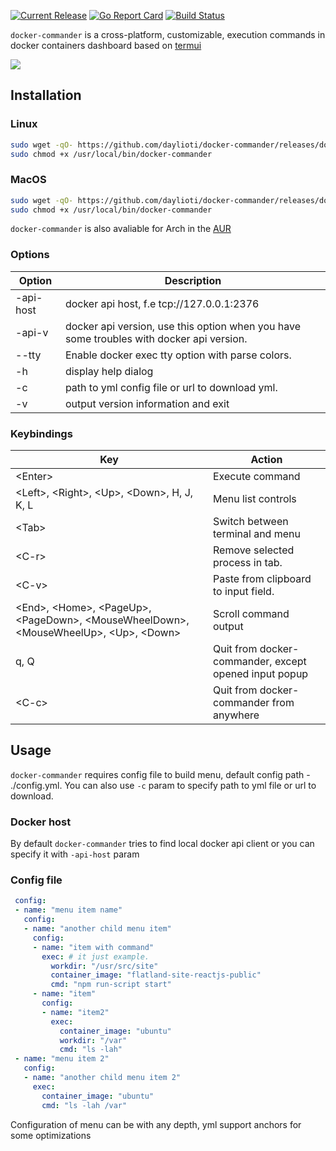 [![Current Release](https://img.shields.io/github/release/daylioti/docker-commander.svg)](https://github.com/daylioti/docker-commander/releases/latest)
[![Go Report Card](https://goreportcard.com/badge/github.com/daylioti/docker-commander)](https://goreportcard.com/report/github.com/daylioti/docker-commander) 
[![Build Status](https://api.travis-ci.org/daylioti/docker-commander.svg?branch=master)](https://travis-ci.org/daylioti/docker-commander)

<code>docker-commander</code> is a cross-platform, customizable, execution commands in docker containers dashboard based on <a href="https://github.com/gizak/termui">termui</a>

<img src="./_examples/example.gif" ></img>

## Installation

### Linux
```bash
sudo wget -qO- https://github.com/daylioti/docker-commander/releases/download/1.1.4/docker-commander_1.1.4_linux_amd64.tgz | sudo tar xvz --overwrite -C /usr/local/bin
sudo chmod +x /usr/local/bin/docker-commander
```
### MacOS
```bash
sudo wget -qO- https://github.com/daylioti/docker-commander/releases/download/1.1.4/docker-commander_1.1.4_darwin_amd64.tgz | sudo tar xvz -C /usr/local/bin
sudo chmod +x /usr/local/bin/docker-commander
```

`docker-commander` is also avaliable for Arch in the <a href="https://aur.archlinux.org/packages/docker-commander">AUR</a>

### Options

Option | Description
--- | ---
-api-host| docker api host, f.e tcp://127.0.0.1:2376
-api-v | docker api version, use this option when you have some troubles with docker api version.
--tty | Enable docker exec tty option with parse colors. 
-h	| display help dialog
-c  | path to yml config file or url to download yml.
-v	| output version information and exit

### Keybindings

Key | Action
--- | ---
\<Enter\> | Execute command
\<Left\>, \<Right\>, \<Up\>, \<Down\>, H, J, K, L  | Menu list controls 
\<Tab\> | Switch between terminal and menu
\<C-r\> | Remove selected process in tab. 
\<C-v\> | Paste from clipboard to input field.
\<End\>, \<Home\>, \<PageUp\>, \<PageDown\>, \<MouseWheelDown\>, \<MouseWheelUp\>, \<Up\>, \<Down\> | Scroll command output 
q, Q | Quit from docker-commander, except opened input popup
\<C-c\> | Quit from docker-commander from anywhere

## Usage

`docker-commander` requires config file to build menu, default config path - ./config.yml.
 You can also use `-c` param to specify path to yml file or url to download.
### Docker host
By default `docker-commander` tries to find local docker api client or you can specify it with 
`-api-host` param
 
### Config file
 ```yaml
  config:
  - name: "menu item name"
    config:
    - name: "another child menu item"
      config:
      - name: "item with command"
        exec: # it just example.
          workdir: "/usr/src/site"
          container_image: "flatland-site-reactjs-public"
          cmd: "npm run-script start"
      - name: "item"
        config:
        - name: "item2"
          exec:
            container_image: "ubuntu"
            workdir: "/var"
            cmd: "ls -lah"      
  - name: "menu item 2"
    config:
    - name: "another child menu item 2"
      exec:
        container_image: "ubuntu"
        cmd: "ls -lah /var"
  ```
  Configuration of menu can be with any depth, yml support anchors for some optimizations
